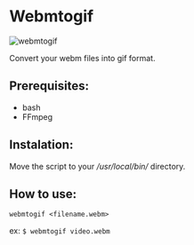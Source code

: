  # Webmtogif
 
![webmtogif](https://user-images.githubusercontent.com/37278803/131994950-ffa44c18-1177-4c27-bdec-332ce9384fed.gif)

Convert your webm files into gif format.

## Prerequisites:
* bash
* FFmpeg  

## Instalation: 
Move the script to your _/usr/local/bin/_ directory.  

## How to use: 
```webmtogif <filename.webm>```

ex: 
```$ webmtogif video.webm```

